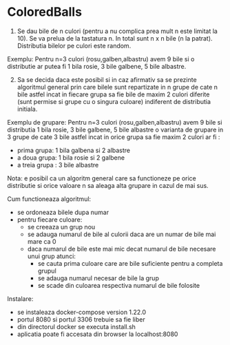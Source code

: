 # ColoredBalls

1. Se dau bile de n culori (pentru a nu complica prea mult n este limitat la 10). Se va prelua de la tastatura n. 
In total sunt n x n bile (n la patrat). 
Distributia bilelor pe culori este random.

Exemplu: 
Pentru n=3 culori (rosu,galben,albastru) avem 9 bile si o distributie ar putea fi 1 bila rosie, 3 bile galbene, 5 bile albastre.

2. Sa se decida daca este posibil si in caz afirmativ sa se prezinte algoritmul general prin care bilele sunt repartizate in n grupe de cate n bile astfel incat in fiecare grupa sa fie bile de maxim 2 culori diferite (sunt permise si grupe cu o singura culoare) indiferent de distributia initiala.

Exemplu de grupare:
Pentru n=3 culori (rosu,galben,albastru) avem 9 bile  si distributia 1 bila rosie, 3 bile galbene, 5 bile albastre o varianta de grupare in 3 grupe de cate 3 bile astfel incat in orice grupa sa fie maxim 2 culori ar fi :

- prima grupa:   1 bila galbena si 2 albastre
- a doua grupa: 1 bila rosie si 2 galbene
- a treia grupa : 3 bile albastre

Nota: e posibil ca un algoritm general care sa functioneze pe orice distributie si orice valoare n sa aleaga alta grupare in cazul de mai sus.

Cum functioneaza algoritmul:
- se ordoneaza bilele dupa numar
- pentru fiecare culoare:
  - se creeaza un grup nou
  - se adauga numarul de bile al culorii daca are un numar de bile mai mare ca 0
  - daca numarul de bile este mai mic decat numarul de bile necesare unui grup atunci:
      - se cauta prima culoare care are bile suficiente pentru a completa grupul
      - se adauga numarul necesar de bile la grup
      - se scade din culoarea respectiva numarul de bile folosite
      

Instalare:
- se instaleaza docker-compose version 1.22.0
- portul 8080 si portul 3306 trebuie sa fie liber
- din directorul docker se executa install.sh
- aplicatia poate fi accesata din browser la localhost:8080

